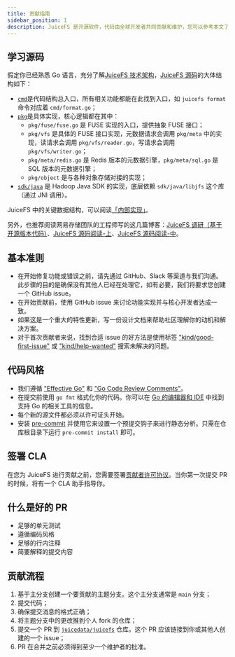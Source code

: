 ```yaml
---
title: 贡献指南
sidebar_position: 1
description: JuiceFS 是开源软件，代码由全球开发者共同贡献和维护，您可以参考本文了解参与开发的流程和注意事项。
---
```


## 学习源码

假定你已经熟悉 Go 语言，充分了解[JuiceFS 技术架构](https://juicefs.com/docs/zh/community/architecture)，[JuiceFS 源码](https://github.com/juicedata/juicefs)的大体结构如下：

* [`cmd`](https://github.com/juicedata/juicefs/tree/main/cmd)是代码结构总入口，所有相关功能都能在此找到入口，如 `juicefs format` 命令对应着 `cmd/format.go`；
* [`pkg`](https://github.com/juicedata/juicefs/tree/main/pkg)是具体实现，核心逻辑都在其中：
  * `pkg/fuse/fuse.go` 是 FUSE 实现的入口，提供抽象 FUSE 接口；
  * `pkg/vfs` 是具体的 FUSE 接口实现，元数据请求会调用 `pkg/meta` 中的实现，读请求会调用 `pkg/vfs/reader.go`，写请求会调用 `pkg/vfs/writer.go`；
  * `pkg/meta/redis.go` 是 Redis 版本的元数据引擎，`pkg/meta/sql.go` 是 SQL 版本的元数据引擎；
  * `pkg/object` 是与各种对象存储对接的实现；
* [`sdk/java`](https://github.com/juicedata/juicefs/tree/main/sdk/java) 是 Hadoop Java SDK 的实现，底层依赖 `sdk/java/libjfs` 这个库（通过 JNI 调用）。

JuiceFS 中的关键数据结构，可以阅读[「内部实现」](./data_structures.md)。

另外，也推荐阅读网易存储团队的工程师写的这几篇博客：[JuiceFS 调研（基于开源版本代码）](https://aspirer.wang/?p=1560)、[JuiceFS 源码阅读-上](https://mp.weixin.qq.com/s/mdqFJLpaJ249rUUEnRiP3Q)、[JuiceFS 源码阅读-中](https://mp.weixin.qq.com/s/CLQbQ-cLLGFsShPKUrCUJg)。

## 基本准则

- 在开始修复功能或错误之前，请先通过 GitHub、Slack 等渠道与我们沟通。此步骤的目的是确保没有其他人已经在处理它，如有必要，我们将要求您创建一个 GitHub issue。
- 在开始贡献前，使用 GitHub issue 来讨论功能实现并与核心开发者达成一致。
- 如果这是一个重大的特性更新，写一份设计文档来帮助社区理解你的动机和解决方案。
- 对于首次贡献者来说，找到合适 issue 的好方法是使用标签 ["kind/good-first-issue"](https://github.com/juicedata/juicefs/labels/kind%2Fgood-first-issue) 或 ["kind/help-wanted"](https://github.com/juicedata/juicefs/labels/kind%2Fhelp-wanted) 搜索未解决的问题。

## 代码风格

- 我们遵循 ["Effective Go"](https://go.dev/doc/effective_go) 和 ["Go Code Review Comments"](https://github.com/golang/go/wiki/CodeReviewComments)。
- 在提交前使用 `go fmt` 格式化你的代码。你可以在 [Go 的编辑器和 IDE](https://github.com/golang/go/wiki/IDEsAndTextEditorPlugins) 中找到支持 Go 的相关工具的信息。
- 每个新的源文件都必须以许可证头开始。
- 安装 [pre-commit](https://pre-commit.com) 并使用它来设置一个预提交钩子来进行静态分析。只需在仓库根目录下运行 `pre-commit install` 即可。

## 签署 CLA

在您为 JuiceFS 进行贡献之前，您需要签署[贡献者许可协议](https://cla-assistant.io/juicedata/juicefs)。当你第一次提交 PR 的时候，将有一个 CLA 助手指导你。

## 什么是好的 PR

- 足够的单元测试
- 遵循编码风格
- 足够的行内注释
- 简要解释的提交内容

## 贡献流程

1. 基于主分支创建一个要贡献的主题分支。这个主分支通常是 `main` 分支；
1. 提交代码；
1. 确保提交消息的格式正确；
1. 将主题分支中的更改推到个人 fork 的仓库；
1. 提交一个 PR 到 [`juicedata/juicefs`](https://github.com/juicedata/juicefs/compare) 仓库。这个 PR 应该链接到你或其他人创建的一个 issue；
1. PR 在合并之前必须得到至少一个维护者的批准。
